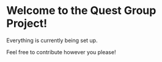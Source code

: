 # Welcome to the Quest Group Project!

Everything is currently being set up.

Feel free to contribute however you please!
